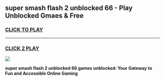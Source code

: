 
## super smash flash 2 unblocked 66 - Play Unblocked Gmaes & Free
<h3>
<a href="https://news.freeplayer.one?title=super_smash_flash_2_unblocked_66&ref=16F">CLICK TO PLAY</a></h3>
<hr>

<h3>
<a href="https://news.freeplayer.one?title=super_smash_flash_2_unblocked_66&ref=16F">CLICK 2 PLAY</a>
  
</h3>

<a href="https://news.freeplayer.one?title=super_smash_flash_2_unblocked_66&ref=16F/"><img src="https://clearcache.store/games.png"></a>


**super smash flash 2 unblocked 66 games unblocked: Your Gateway to Fun and Accessible Online Gaming**
